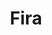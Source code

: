 ---
title: "Fira"
title_bn: "ফিরা গাং"
description: "Fira gang starts from Boldabil and ends at the Dhanu river."
---